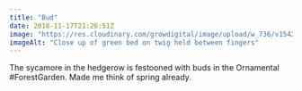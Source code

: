 ```yaml
---
title: "Bud"
date: 2018-11-17T21:26:51Z
image: "https://res.cloudinary.com/growdigital/image/upload/w_736/v1542489150/sycamore.jpg"
imageAlt: "Close up of green bed on twig held between fingers"
---
```


The sycamore in the hedgerow is festooned with buds in the Ornamental #ForestGarden. Made me think of spring already.
